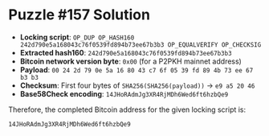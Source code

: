 # Puzzle #157 Solution

- **Locking script**: `OP_DUP OP_HASH160 242d790e5a168043c76f0539fd894b73ee67b3b3 OP_EQUALVERIFY OP_CHECKSIG`
- **Extracted hash160**: `242d790e5a168043c76f0539fd894b73ee67b3b3`
- **Bitcoin network version byte**: `0x00` (for a P2PKH mainnet address)
- **Payload**: `00 24 2d 79 0e 5a 16 80 43 c7 6f 05 39 fd 89 4b 73 ee 67 b3 b3`
- **Checksum**: First four bytes of `SHA256(SHA256(payload))` → `e9 a5 20 46`
- **Base58Check encoding**: `14JHoRAdmJg3XR4RjMDh6Wed6ft6hzbQe9`

Therefore, the completed Bitcoin address for the given locking script is:

```
14JHoRAdmJg3XR4RjMDh6Wed6ft6hzbQe9
```
